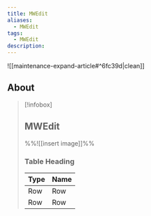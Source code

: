 ```yaml
---
title: MWEdit
aliases:
  - MWEdit
tags:
  - MWEdit
description:
---
```


![[maintenance-expand-article#^6fc39d|clean]]

## About

> [!infobox]
> 
> ## MWEdit
> 
> %%![[insert image]]%%
> 
> ### Table Heading
> 
> | Type | Name |
> | --- | --- |
> | Row | Row |
> | Row | Row |